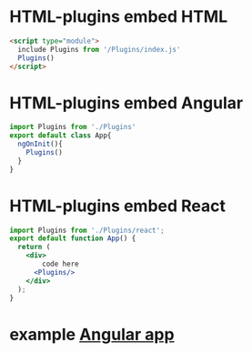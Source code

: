# HTML-plugins embed HTML
```html
<script type="module">
  include Plugins from '/Plugins/index.js'
  Plugins() 
</script>
```
# HTML-plugins embed Angular
```ts
import Plugins from './Plugins'  
export default class App{
  ngOnInit(){
    Plugins()
  }
}
```
# HTML-plugins embed React
```jsx
import Plugins from './Plugins/react'; 
export default function App() {
  return (
    <div>
        code here 
      <Plugins/>
    </div>
  );
}
```
# example [Angular app](https://github.com/Damian-Mostert/angular-base-app)
